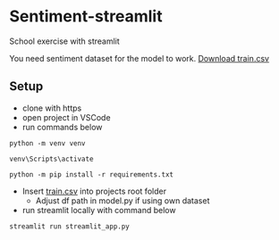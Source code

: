 # Sentiment-streamlit
School exercise with streamlit

You need sentiment dataset for the model to work. [Download train.csv](https://www.kaggle.com/datasets/abhi8923shriv/sentiment-analysis-dataset?resource=download&select=train.csv)

## Setup
- clone with https
- open project in VSCode
- run commands below
```
python -m venv venv
```
```
venv\Scripts\activate
```
```
python -m pip install -r requirements.txt
```
- Insert [train.csv](https://www.kaggle.com/datasets/abhi8923shriv/sentiment-analysis-dataset?resource=download&select=train.csv) into projects root folder
    - Adjust df path in model.py if using own dataset
- run streamlit locally with command below
```
streamlit run streamlit_app.py
```
